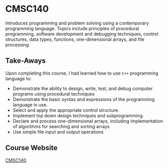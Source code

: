 # CMSC140
Introduces programming and problem solving using a contemporary programming language. Topics include principles of procedural programming, software development and debugging techniques, control structures, data types, functions, one-dimensional arrays, and file processing. 

## Take-Aways
Upon completing this course, I had learned how to use `C++` programming language to:
- Demonstrate the ability to design, write, test, and debug computer programs using procedural techniques
- Demonstrate the basic syntax and expressions of the programming language in use.
- Select and apply the appropriate control structure.
- Implement top down design techniques and subprogramming.
- Declare and process one-dimensional arrays, including implementation of algorithms for searching and sorting arrays
- Use simple file input and output operations

## Course Website
[CMSC140](https://catalog.montgomerycollege.edu/preview_course_nopop.php?catoid=2&coid=1285)

